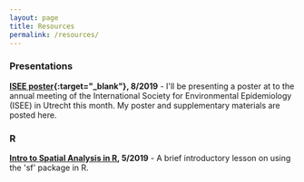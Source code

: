 ```yaml
---
layout: page
title: Resources
permalink: /resources/
---
```


### Presentations

**[ISEE poster](resources/2019.08_isee2019.html){:target="_blank"}, 8/2019** - I'll be presenting a poster at to the annual meeting of the International Society for Environmental Epidemiology (ISEE) in Utrecht this month. My poster and supplementary materials are posted here.

### R

**[Intro to Spatial Analysis in R](https://github.com/djxgonzalez/spatial-analysis-r), 5/2019** - A brief introductory lesson on using the 'sf' package in R.
